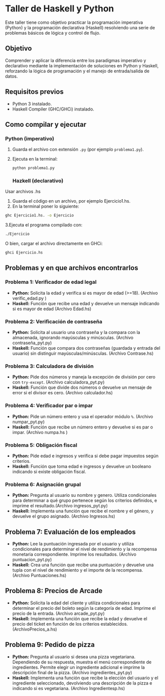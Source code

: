 # Taller de Haskell y Python
Este taller tiene como objetivo practicar la programación imperativa (Python) y la programación declarativa (Haskell) resolviendo una serie de problemas básicos de lógica y control de flujo.

## Objetivo

Comprender y aplicar la diferencia entre los paradigmas imperativo y declarativo mediante la implementación de soluciones en Python y Haskell, reforzando la lógica de programación y el manejo de entrada/salida de datos.

## Requisitos previos 
- Python 3 instalado.
- Haskell Compiler (GHC/GHCi) instalado.

##  Como compilar y ejecutar  

###  Python (imperativo)  

1. Guarda el archivo con extensión `.py` (por ejemplo `problema1.py`).  
2. Ejecuta en la terminal:  

   ```bash
   python problema1.py
    ```
   ### Hazkell (declarativo)
  Usar archivos .hs
1. Guarda el código en un archivo, por ejemplo Ejercicio1.hs.
2. En la terminal poner lo siguiente:
 ```bash
ghc Ejercicio1.hs. -o Ejercicio
 ```
3.Ejecuta el programa compilado con:

```bash
./Ejercicio
```
O bien, cargar el archivo directamente en GHCi:
```bash
ghci Ejercicio.hs
```

##  Problemas y en que archivos encontrarlos 

###  Problema 1: Verificador de edad legal  
- **Python:** Solicita la edad y verifica si es mayor de edad (>=18). (Archivo verific_edad.py )
- **Haskell:** Función que recibe una edad y devuelve un mensaje indicando si es mayor de edad (Archivo Edad.hs)

###  Problema 2: Verificación de contraseña  
- **Python:** Solicita al usuario una contraseña y la compara con la almacenada, ignorando mayúsculas y minúsculas. (Archivo contraseña_pyt.py)
- **Haskell:** Función que compara dos contraseñas (guardada y entrada del usuario) sin distinguir mayúsculas/minúsculas. (Archivo Contrase.hs)

### Problema 3: Calculadora de división  
- **Python:** Pide dos números y maneja la excepción de división por cero con `try-except`. (Archivo calculadora_pyt.py)
- **Haskell:** Función que divide dos números o devuelve un mensaje de error si el divisor es cero. (Archivo calculador.hs)

###  Problema 4: Verificador par o impar  
- **Python:** Pide un número entero y usa el operador módulo `%`.  (Archivo numpar_pyt.py) 
- **Haskell:** Función que recibe un número entero y devuelve si es par o impar.  (Archivo numpa.hs )

###  Problema 5: Obligación fiscal  
- **Python:** Pide edad e ingresos y verifica si debe pagar impuestos según criterios.  
- **Haskell:** Función que toma edad e ingresos y devuelve un booleano indicando si existe obligación fiscal.

###  Problema 6: Asignación grupal  
- **Python:** Pregunta al usuario su nombre y genero. Utiliza condicionales para determinar a qué grupo pertenece según los criterios definidos, e imprime el resultado.(Archivo ingresos_pyt.py) 
- **Haskell:** Implementa una función que recibe el nombre y el género, y devuelve el grupo asignado. (Archivo 
Ingresos.hs)

## Problema 7: Evaluación de los empleados
- **Python:** Lee la puntuación ingresada por el usuario y utiliza condicionales para determinar el nivel de rendimiento y la recompensa monetaria correspondiente. Imprime los resultados. (Archivo puntuacion_pyt.py)  
- **Haskell:** Crea una función que recibe una puntuación y devuelve una tupla con el nivel de rendimiento y el importe de la recompensa. (Archivo Puntuaciones.hs)

## Problema 8: Precios de Arcade
- **Python:** Solicita la edad del cliente y utiliza condicionales para determinar el precio del boleto según la categoría de edad. Imprime el precio de la entrada. (Archivo arcade_pyt.py)  
- **Haskell:** Implementa una función que recibe la edad y devuelve el precio del ticket en función de los criterios establecidos. (ArchivoPrecios_a.hs)

## Problema 9: Pedido de pizza
- **Python:** Pregunta al usuario si desea una pizza vegetariana. Dependiendo de su respuesta, muestra el menú correspondiente de ingredientes. Permite elegir un ingrediente adicional e imprime la descripción final de la pizza. (Archivo ingredientes_pyt.py)  
- **Haskell:** Implementa una función que recibe la elección del usuario y el ingrediente seleccionado, devolviendo una descripción de la pizza e indicando si es vegetariana. (Archivo Ingredientesp.hs)





   
